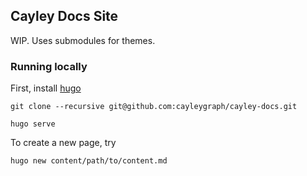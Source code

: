 Cayley Docs Site
----------------

WIP. Uses submodules for themes. 

### Running locally

First, install [hugo](https://gohugo.io/getting-started/quick-start/#step-1-install-hugo)

```
git clone --recursive git@github.com:cayleygraph/cayley-docs.git
```

```
hugo serve
```

To create a new page, try

```
hugo new content/path/to/content.md
```
